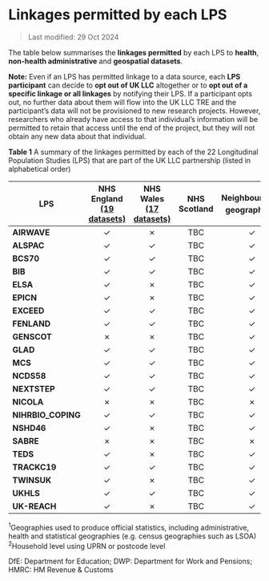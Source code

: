 # Linkages permitted by each LPS

>Last modified: 29 Oct 2024

The table below summarises the **linkages permitted** by each LPS to **health**, **non-health administrative** and **geospatial datasets**.

**Note:** Even if an LPS has permitted linkage to a data source, each **LPS participant** can decide to **opt out of UK LLC** altogether or to **opt out of a specific linkage or all linkages** by notifying their LPS. If a participant opts out, no further data about them will flow into the UK LLC TRE and the participant’s data will not be provisioned to new research projects. However, researchers who already have access to that individual’s information will be permitted to retain that access until the end of the project, but they will not obtain any new data about that individual.

**Table 1** A summary of the linkages permitted by each of the 22 Longitudinal Population Studies (LPS) that are part of the UK LLC partnership (listed in alphabetical order)

|**LPS**|**NHS England [(19 datasets)](https://ukllc-book.netlify.app/docs/linked_health_data/nhs_england/nhse_intro)**|**NHS Wales [(17 datasets)](https://ukllc-book.netlify.app/docs/linked_health_data/nhs_wales/nhsw_intro)**|**NHS Scotland**|**Neighbourhood geographies<sup>1</sup>**|**Address geographies<sup>2</sup>**|**DfE**|**DWP**|**HMRC**|
|---|:---:|:---:|:---:|:---:|:---:|:---:|:---:|:---:|
|**AIRWAVE**|&check;|&cross;|TBC|&check;|&cross;|&cross;|&cross;|&cross;|
|**ALSPAC**|&check;|&check;|TBC|&check;|&check;|&check;|&check;|&check;|
|**BCS70**|&check;|&check;|TBC|&check;|&cross;|&cross;|&check;|&check;|
|**BIB**|&check;|&check;|TBC|&check;|&check;|&check;|&cross;|&cross;|
|**ELSA**|&check;|&cross;|TBC|&check;|&cross;|&cross;|&check;|&check;|
|**EPICN**|&check;|&cross;|TBC|&check;|&cross;|&cross;|&cross;|&cross;|
|**EXCEED**|&check;|&check;|TBC|&check;|&check;|&cross;|&cross;|&cross;|
|**FENLAND**|&check;|&check;|TBC|&check;|&cross;|&cross;|&cross;|&cross;|
|**GENSCOT**|&cross;|&cross;|TBC|&check;|&check;|&cross;|&cross;|&cross;|
|**GLAD**|&check;|&check;|TBC|&check;|&cross;|&cross;|&cross;|&cross;|
|**MCS**|&check;|&check;|TBC|&check;|&cross;|&check;|&check;|&check;|
|**NCDS58**|&check;|&check;|TBC|&check;|&cross;|&cross;|&check;|&check;|
|**NEXTSTEP**|&check;|&check;|TBC|&check;|&cross;|&check;|&check;|&check;|
|**NICOLA**|&cross;|&cross;|TBC|&cross;|&cross;|&cross;|&cross;|&cross;|
|**NIHRBIO_COPING**|&check;|&check;|TBC|&check;|&check;|&cross;|&cross;|&cross;|
|**NSHD46**|&check;|&cross;|TBC|&check;|&check;|&cross;|&cross;|&cross;|
|**SABRE**|&cross;|&cross;|TBC|&cross;|&check;|&cross;|&cross;|&cross;|
|**TEDS**|&check;|&cross;|TBC|&check;|&cross;|&cross;|&cross;|&cross;|
|**TRACKC19**|&check;|&check;|TBC|&check;|&cross;|&cross;|&cross;|&cross;|
|**TWINSUK**|&check;|&cross;|TBC|&check;|&check;|&check;|&cross;|&cross;|
|**UKHLS**|&check;|&check;|TBC|&check;|&cross;|&check;|&check;|&check;|
|**UK-REACH**|&check;|&cross;|TBC|&check;|&cross;|&cross;|&cross;|&cross;|

<sup>1</sup>Geographies used to produce official statistics, including administrative, health and statistical geographies (e.g. census geographies such as LSOA)  
<sup>2</sup>Household level using UPRN or postcode level

DfE: Department for Education; DWP: Department for Work and Pensions; HMRC: HM Revenue & Customs
